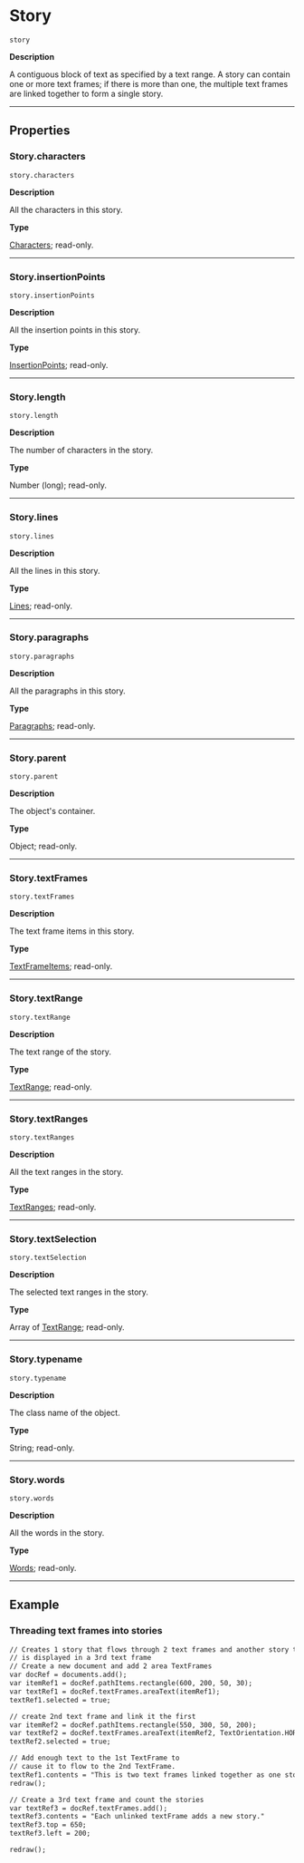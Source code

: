 # Story

`story`

**Description**

A contiguous block of text as specified by a text range. A story can contain one or more text frames; if there is more than one, the multiple text frames are linked together to form a single story.

---

## Properties

### Story.characters

`story.characters`

**Description**

All the characters in this story.

**Type**

[Characters](Characters.md#jsobjref-characters); read-only.

---

### Story.insertionPoints

`story.insertionPoints`

**Description**

All the insertion points in this story.

**Type**

[InsertionPoints](InsertionPoints.md#jsobjref-insertionpoints); read-only.

---

### Story.length

`story.length`

**Description**

The number of characters in the story.

**Type**

Number (long); read-only.

---

### Story.lines

`story.lines`

**Description**

All the lines in this story.

**Type**

[Lines](Lines.md#jsobjref-lines); read-only.

---

### Story.paragraphs

`story.paragraphs`

**Description**

All the paragraphs in this story.

**Type**

[Paragraphs](Paragraphs.md#jsobjref-paragraphs); read-only.

---

### Story.parent

`story.parent`

**Description**

The object's container.

**Type**

Object; read-only.

---

### Story.textFrames

`story.textFrames`

**Description**

The text frame items in this story.

**Type**

[TextFrameItems](TextFrameItems.md#jsobjref-textframeitems); read-only.

---

### Story.textRange

`story.textRange`

**Description**

The text range of the story.

**Type**

[TextRange](TextRange.md#jsobjref-textrange); read-only.

---

### Story.textRanges

`story.textRanges`

**Description**

All the text ranges in the story.

**Type**

[TextRanges](TextRanges.md#jsobjref-textranges); read-only.

---

### Story.textSelection

`story.textSelection`

**Description**

The selected text ranges in the story.

**Type**

Array of [TextRange](TextRange.md#jsobjref-textrange); read-only.

---

### Story.typename

`story.typename`

**Description**

The class name of the object.

**Type**

String; read-only.

---

### Story.words

`story.words`

**Description**

All the words in the story.

**Type**

[Words](Words.md#jsobjref-words); read-only.

---

## Example

### Threading text frames into stories

```default
// Creates 1 story that flows through 2 text frames and another story that
// is displayed in a 3rd text frame
// Create a new document and add 2 area TextFrames
var docRef = documents.add();
var itemRef1 = docRef.pathItems.rectangle(600, 200, 50, 30);
var textRef1 = docRef.textFrames.areaText(itemRef1);
textRef1.selected = true;

// create 2nd text frame and link it the first
var itemRef2 = docRef.pathItems.rectangle(550, 300, 50, 200);
var textRef2 = docRef.textFrames.areaText(itemRef2, TextOrientation.HORIZONTAL, textRef1);
textRef2.selected = true;

// Add enough text to the 1st TextFrame to
// cause it to flow to the 2nd TextFrame.
textRef1.contents = "This is two text frames linked together as one story";
redraw();

// Create a 3rd text frame and count the stories
var textRef3 = docRef.textFrames.add();
textRef3.contents = "Each unlinked textFrame adds a new story."
textRef3.top = 650;
textRef3.left = 200;

redraw();
```
